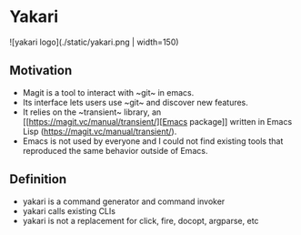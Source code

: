 # Yakari

![yakari logo](./static/yakari.png | width=150)

## Motivation

- Magit is a tool to interact with ~git~ in emacs.
- Its interface lets users use ~git~ and discover new features.
- It relies on the ~transient~ library, an [[https://magit.vc/manual/transient/][Emacs package]] written in Emacs Lisp
  (https://magit.vc/manual/transient/).
- Emacs is not used by everyone and I could not find existing tools that
  reproduced the same behavior outside of Emacs.

## Definition

- yakari is a command generator and command invoker
- yakari calls existing CLIs
- yakari is not a replacement for click, fire, docopt, argparse, etc

